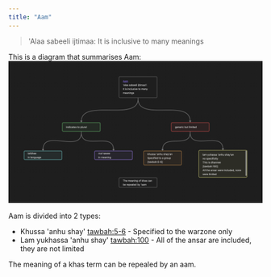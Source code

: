 ```yaml
---
title: "Aam"
---
```


> 'Alaa sabeeli ijtimaa: It is inclusive to many meanings

This is a diagram that summarises Aam: ![aam diagram](Usul%20Fiqh/Quranic%20words/Aam%20diagram.png)


Aam is divided into 2 types:
- Khussa 'anhu shay' [tawbah:5-6](https://quran.com/9?startingVerse=6) - Specified to the warzone only
- Lam yukhassa 'anhu shay' [tawbah:100](https://quran.com/9?startingVerse=100)  - All of the ansar are included, they are not limited

The meaning of a khas term can be repealed by an aam.